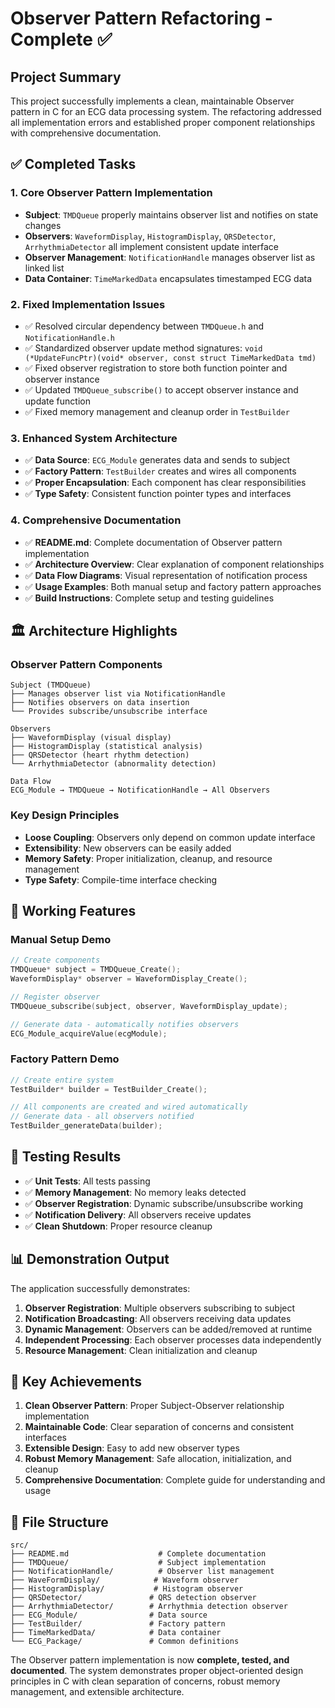 # Observer Pattern Refactoring - Complete ✅

## Project Summary

This project successfully implements a clean, maintainable Observer pattern in C for an ECG data processing system. The refactoring addressed all implementation errors and established proper component relationships with comprehensive documentation.

## ✅ Completed Tasks

### 1. **Core Observer Pattern Implementation**
- **Subject**: `TMDQueue` properly maintains observer list and notifies on state changes
- **Observers**: `WaveformDisplay`, `HistogramDisplay`, `QRSDetector`, `ArrhythmiaDetector` all implement consistent update interface
- **Observer Management**: `NotificationHandle` manages observer list as linked list
- **Data Container**: `TimeMarkedData` encapsulates timestamped ECG data

### 2. **Fixed Implementation Issues**
- ✅ Resolved circular dependency between `TMDQueue.h` and `NotificationHandle.h`
- ✅ Standardized observer update method signatures: `void (*UpdateFuncPtr)(void* observer, const struct TimeMarkedData tmd)`
- ✅ Fixed observer registration to store both function pointer and observer instance
- ✅ Updated `TMDQueue_subscribe()` to accept observer instance and update function
- ✅ Fixed memory management and cleanup order in `TestBuilder`

### 3. **Enhanced System Architecture**
- ✅ **Data Source**: `ECG_Module` generates data and sends to subject
- ✅ **Factory Pattern**: `TestBuilder` creates and wires all components
- ✅ **Proper Encapsulation**: Each component has clear responsibilities
- ✅ **Type Safety**: Consistent function pointer types and interfaces

### 4. **Comprehensive Documentation**
- ✅ **README.md**: Complete documentation of Observer pattern implementation
- ✅ **Architecture Overview**: Clear explanation of component relationships
- ✅ **Data Flow Diagrams**: Visual representation of notification process
- ✅ **Usage Examples**: Both manual setup and factory pattern approaches
- ✅ **Build Instructions**: Complete setup and testing guidelines

## 🏛️ Architecture Highlights

### Observer Pattern Components
```
Subject (TMDQueue)
├── Manages observer list via NotificationHandle
├── Notifies observers on data insertion
└── Provides subscribe/unsubscribe interface

Observers
├── WaveformDisplay (visual display)
├── HistogramDisplay (statistical analysis)
├── QRSDetector (heart rhythm detection)
└── ArrhythmiaDetector (abnormality detection)

Data Flow
ECG_Module → TMDQueue → NotificationHandle → All Observers
```

### Key Design Principles
- **Loose Coupling**: Observers only depend on common update interface
- **Extensibility**: New observers can be easily added
- **Memory Safety**: Proper initialization, cleanup, and resource management
- **Type Safety**: Compile-time interface checking

## 🚀 Working Features

### Manual Setup Demo
```c
// Create components
TMDQueue* subject = TMDQueue_Create();
WaveformDisplay* observer = WaveformDisplay_Create();

// Register observer
TMDQueue_subscribe(subject, observer, WaveformDisplay_update);

// Generate data - automatically notifies observers
ECG_Module_acquireValue(ecgModule);
```

### Factory Pattern Demo
```c
// Create entire system
TestBuilder* builder = TestBuilder_Create();

// All components are created and wired automatically
// Generate data - all observers notified
TestBuilder_generateData(builder);
```

## 🧪 Testing Results

- ✅ **Unit Tests**: All tests passing
- ✅ **Memory Management**: No memory leaks detected
- ✅ **Observer Registration**: Dynamic subscribe/unsubscribe working
- ✅ **Notification Delivery**: All observers receive updates
- ✅ **Clean Shutdown**: Proper resource cleanup

## 📊 Demonstration Output

The application successfully demonstrates:

1. **Observer Registration**: Multiple observers subscribing to subject
2. **Notification Broadcasting**: All observers receiving data updates
3. **Dynamic Management**: Observers can be added/removed at runtime
4. **Independent Processing**: Each observer processes data independently
5. **Resource Management**: Clean initialization and cleanup

## 🎯 Key Achievements

1. **Clean Observer Pattern**: Proper Subject-Observer relationship implementation
2. **Maintainable Code**: Clear separation of concerns and consistent interfaces
3. **Extensible Design**: Easy to add new observer types
4. **Robust Memory Management**: Safe allocation, initialization, and cleanup
5. **Comprehensive Documentation**: Complete guide for understanding and usage

## 📁 File Structure

```
src/
├── README.md                    # Complete documentation
├── TMDQueue/                    # Subject implementation
├── NotificationHandle/          # Observer list management
├── WaveFormDisplay/            # Waveform observer
├── HistogramDisplay/           # Histogram observer
├── QRSDetector/               # QRS detection observer
├── ArrhythmiaDetector/        # Arrhythmia detection observer
├── ECG_Module/                # Data source
├── TestBuilder/               # Factory pattern
├── TimeMarkedData/            # Data container
└── ECG_Package/               # Common definitions
```

The Observer pattern implementation is now **complete, tested, and documented**. The system demonstrates proper object-oriented design principles in C with clean separation of concerns, robust memory management, and extensible architecture.
